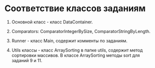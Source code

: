 # Соответствие классов заданиям

1. Основной класс - класс DataContainer.

2. Comparators: ComparatorIntegerBySize, ComparatorStringByLength.

3. Runner - класс Main, содержит комменты по заданиям.

4. Utils классы - класс ArraySorting в папке utils, содержит метод сортировки массивов.
В классе ArraySorting методы sort для заданий 9 и 11.


